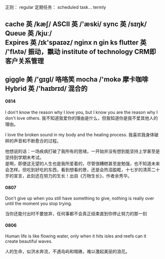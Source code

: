 正则： regular
定期任务： scheduled task…    termly  

cache  英 /kæʃ/
ASCII 英 /'æski/
sync  英 /sɪŋk/
Queue  英 /kjuː/  
Expires  英 /ɪk'spaɪəz/
nginx  n gin ks
flutter 英 /'flʌtə/ 振动，飘动
institute of technology
CRM即客户关系管理
---
giggle   美 /'ɡɪɡl/ 咯咯笑
mocha  /'mokə 摩卡咖啡
Hybrid  英 /'haɪbrɪd/ 混合的
---

#### 0814
I don't know the reason why I love you, but I know you are the reason why I don't love others. 
我不知道我爱你的理由是什么，但我知道你是我不爱其他人的理由。  

I love the broken sound in my body and the healing process. 
我喜欢我身体破碎的声音和不断愈合的过程。

他想说的话：一场疾病打破了我所有的思绪，一开始并没有想到能坚持上学甚至是坚持到学期末考试。  
是啊，即便这无望的人生也是我所爱着的，尽管很糟糕甚至是勉强，也不知道未来会怎样。但吃到好吃的东西，看到想看的景，还是会热泪盈眶，十七岁的清茶二十岁的宣言，此刻还在努力的生长！出自《万物生长》，作者余秀华。


#### 0807

Don't give up when you still have something to give, nothing is really over until the moment you stop trying.  

当你还能付出时不要放弃，任何事都不会真正结束直到你停止努力的那一刻  

#### 0806

Human life is like flowing water, only when it hits isles and reefs can it create beautiful waves.  
 
人的生命，似洪水奔流，不遇岛屿和暗礁，难以激起美丽的浪花。


  



